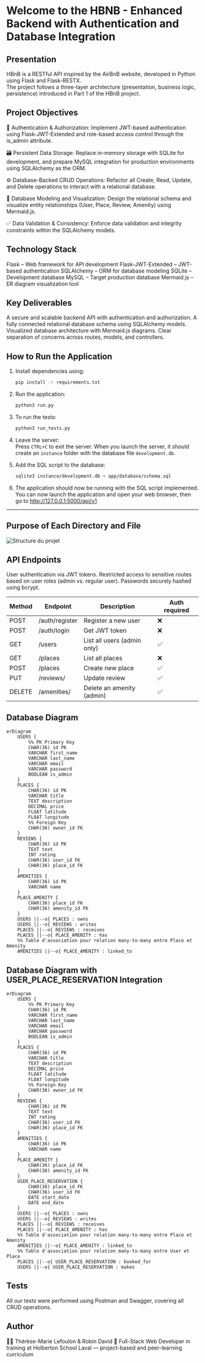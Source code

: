 # Welcome to the HBNB - Enhanced Backend with Authentication and Database Integration

## Presentation

HBnB is a RESTful API inspired by the AirBnB website, developed in Python using Flask and Flask-RESTX.  
The project follows a three-layer architecture (presentation, business logic, persistence) introduced in Part 1 of the HBnB project.

## Project Objectives

🔐 Authentication & Authorization:
Implement JWT-based authentication using Flask-JWT-Extended and role-based access control through the is_admin attribute.

🗃️ Persistent Data Storage:
Replace in-memory storage with SQLite for development, and prepare MySQL integration for production environments using SQLAlchemy as the ORM.

⚙️ Database-Backed CRUD Operations:
Refactor all Create, Read, Update, and Delete operations to interact with a relational database.

🧭 Database Modeling and Visualization:
Design the relational schema and visualize entity relationships (User, Place, Review, Amenity) using Mermaid.js.

✅ Data Validation & Consistency:
Enforce data validation and integrity constraints within the SQLAlchemy models.

## Technology Stack

Flask – Web framework for API development
Flask-JWT-Extended – JWT-based authentication
SQLAlchemy – ORM for database modeling
SQLite – Development database
MySQL – Target production database
Mermaid.js – ER diagram visualization tool

## Key Deliverables

A secure and scalable backend API with authentication and authorization.
A fully connected relational database schema using SQLAlchemy models.
Visualized database architecture with Mermaid.js diagrams.
Clear separation of concerns across routes, models, and controllers.

## How to Run the Application

1. Install dependencies using:  
   ```bash
   pip install -r requirements.txt
   ```

2. Run the application:  
   ```bash
   python3 run.py
   ```

3. To run the tests:  
   ```bash
   python3 run_tests.py
   ```

4. Leave the server:  
   Press `CTRL+C` to exit the server. When you launch the server, it should create an `instance` folder with the database file `development.db`.

5. Add the SQL script to the database:  
   ```bash
   sqlite3 instance/development.db < app/database/schema.sql
   ```

6. The application should now be running with the SQL script implemented. You can now launch the application and open your web browser, then go to http://127.0.0.1:5000/api/v1

---

## Purpose of Each Directory and File

![Structure du projet](part3/structure.png)


## API Endpoints

User authentication via JWT tokens.
Restricted access to sensitive routes based on user roles (admin vs. regular user).
Passwords securely hashed using bcrypt.

| Method | Endpoint           | Description                   | Auth required |
|--------|--------------------|-------------------------------|---------------|
| POST   | /auth/register     | Register a new user           | ❌            |
| POST   | /auth/login        | Get JWT token                 | ❌            |
| GET    | /users             | List all users (admin only)   | ✅            |
| GET    | /places            | List all places               | ❌            |
| POST   | /places            | Create new place              | ✅            |
| PUT    | /reviews/<id>      | Update review                 | ✅            |
| DELETE | /amenities/<id>    | Delete an amenity (admin)     | ✅            |


## Database Diagram

```mermaid
erDiagram
    USERS {
        %% PK Primary Key
        CHAR(36) id PK
        VARCHAR first_name
        VARCHAR last_name
        VARCHAR email
        VARCHAR password
        BOOLEAN is_admin
    }
    PLACES {
        CHAR(36) id PK
        VARCHAR title
        TEXT description
        DECIMAL price
        FLOAT latitude
        FLOAT longitude
        %% Foreign Key
        CHAR(36) owner_id FK
    }
    REVIEWS {
        CHAR(36) id PK
        TEXT text
        INT rating
        CHAR(36) user_id FK
        CHAR(36) place_id FK
    }
    AMENITIES {
        CHAR(36) id PK
        VARCHAR name
    }
    PLACE_AMENITY {
        CHAR(36) place_id FK
        CHAR(36) amenity_id FK
    }
    USERS ||--o{ PLACES : owns
    USERS ||--o{ REVIEWS : writes
    PLACES ||--o{ REVIEWS : receives
    PLACES ||--o{ PLACE_AMENITY : has
    %% Table d'association pour relation many-to-many entre Place et Amenity
    AMENITIES ||--o{ PLACE_AMENITY : linked_to
```

## Database Diagram with USER_PLACE_RESERVATION Integration

```mermaid
erDiagram
    USERS {
        %% PK Primary Key
        CHAR(36) id PK
        VARCHAR first_name
        VARCHAR last_name
        VARCHAR email
        VARCHAR password
        BOOLEAN is_admin
    }
    PLACES {
        CHAR(36) id PK
        VARCHAR title
        TEXT description
        DECIMAL price
        FLOAT latitude
        FLOAT longitude
        %% Foreign Key
        CHAR(36) owner_id FK
    }
    REVIEWS {
        CHAR(36) id PK
        TEXT text
        INT rating
        CHAR(36) user_id FK
        CHAR(36) place_id FK
    }
    AMENITIES {
        CHAR(36) id PK
        VARCHAR name
    }
    PLACE_AMENITY {
        CHAR(36) place_id FK
        CHAR(36) amenity_id FK
    }
    USER_PLACE_RESERVATION {
        CHAR(36) place_id FK
        CHAR(36) user_id FK
        DATE start_date
        DATE end_date
    }
    USERS ||--o{ PLACES : owns
    USERS ||--o{ REVIEWS : writes
    PLACES ||--o{ REVIEWS : receives
    PLACES ||--o{ PLACE_AMENITY : has
    %% Table d'association pour relation many-to-many entre Place et Amenity
    AMENITIES ||--o{ PLACE_AMENITY : linked_to
    %% Table d'association pour relation many-to-many entre User et Place
    PLACES ||--o{ USER_PLACE_RESERVATION : booked_for
    USERS ||--o{ USER_PLACE_RESERVATION : makes
```

## Tests

All our tests were performed using Postman and Swagger, covering all CRUD operations.

## Author

👩‍💻 Thérèse-Marie Lefoulon & Robin David
🚀 Full-Stack Web Developer in training at Holberton School Laval — project-based and peer-learning curriculum

